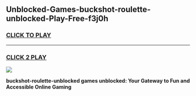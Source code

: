 
## Unblocked-Games-buckshot-roulette-unblocked-Play-Free-f3j0h
<h3>
<a href="https://premium76.site?title=buckshot-roulette-unblocked&ref=18A1">CLICK TO PLAY</a></h3>
<hr>

<h3>
<a href="https://premium76.site?title=buckshot-roulette-unblocked&ref=18A1">CLICK 2 PLAY</a>
  
</h3>

<a href="https://premium76.site?title=buckshot-roulette-unblocked&ref=18A1"><img src="https://clearcache.store/games.png"></a>


**buckshot-roulette-unblocked games unblocked: Your Gateway to Fun and Accessible Online Gaming**
